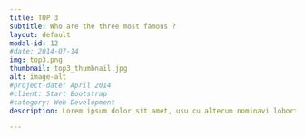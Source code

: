```yaml
---
title: TOP 3
subtitle: Who are the three most famous ?
layout: default
modal-id: 12
#date: 2014-07-14
img: top3.png
thumbnail: top3_thumbnail.jpg
alt: image-alt
#project-date: April 2014
#client: Start Bootstrap
#category: Web Development
description: Lorem ipsum dolor sit amet, usu cu alterum nominavi lobortis. At duo novum diceret. Tantas apeirian vix et, usu sanctus postulant inciderint ut, populo diceret necessitatibus in vim. Cu eum dicam feugiat noluisse.

---
```

